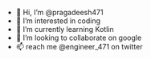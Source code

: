 - 👋 Hi, I’m @pragadeesh471
- 👀 I’m interested in coding
- 🌱 I’m currently learning Kotlin
- 💞️ I’m looking to collaborate on google
- 📫 reach me @engineer_471 on twitter

<!---
pragadeesh47/pragadeesh47 is a ✨ special ✨ repository because its `README.md` (this file) appears on your GitHub profile.
You can click the Preview link to take a look at your changes.
--->
